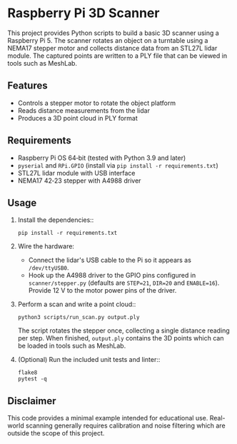 # Raspberry Pi 3D Scanner

This project provides Python scripts to build a basic 3D scanner using a
Raspberry Pi 5.  The scanner rotates an object on a turntable using a NEMA17
stepper motor and collects distance data from an STL27L lidar module.  The
captured points are written to a PLY file that can be viewed in tools such as
MeshLab.

Features
--------
- Controls a stepper motor to rotate the object platform
- Reads distance measurements from the lidar
- Produces a 3D point cloud in PLY format

Requirements
------------
- Raspberry Pi OS 64‑bit (tested with Python 3.9 and later)
- `pyserial` and `RPi.GPIO` (install via ``pip install -r requirements.txt``)
- STL27L lidar module with USB interface
- NEMA17 42‑23 stepper with A4988 driver

Usage
-----
1. Install the dependencies::

       pip install -r requirements.txt

2. Wire the hardware:
   - Connect the lidar's USB cable to the Pi so it appears as ``/dev/ttyUSB0``.
   - Hook up the A4988 driver to the GPIO pins configured in
     ``scanner/stepper.py`` (defaults are ``STEP=21``, ``DIR=20`` and
     ``ENABLE=16``).  Provide 12 V to the motor power pins of the driver.

3. Perform a scan and write a point cloud::

       python3 scripts/run_scan.py output.ply

   The script rotates the stepper once, collecting a single distance reading per
   step.  When finished, ``output.ply`` contains the 3D points which can be
   loaded in tools such as MeshLab.

4. (Optional) Run the included unit tests and linter::

       flake8
       pytest -q

Disclaimer
----------
This code provides a minimal example intended for educational use.  Real-world
scanning generally requires calibration and noise filtering which are outside
the scope of this project.
